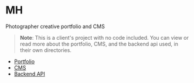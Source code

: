 # MH
Photographer creative portfolio and CMS 

> **Note**: This is a client's project with no code included. You can view or read more about the portfolio, CMS, and the backend api used, in their own directories.

- [Portfolio](https://github.com/Osama-NA/MH/tree/main/portfolio)
- [CMS](https://github.com/Osama-NA/MH/tree/main/cms)
- [Backend API](https://github.com/Osama-NA/MH/tree/main/backend)
